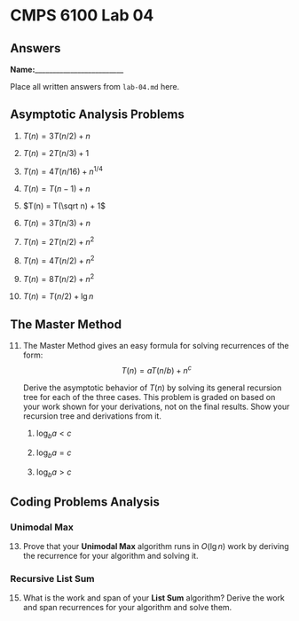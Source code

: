 # CMPS 6100 Lab 04
## Answers

**Name:**_________________________


Place all written answers from `lab-04.md` here.

## Asymptotic Analysis Problems

1. $T(n) = 3T(n/2) + n$



2. $T(n) = 2T(n/3) + 1$



3. $T(n) = 4T(n/16) + n^{1/4}$



4. $T(n) = T(n-1) + n$



5. $T(n) = T(\sqrt n) + 1$



6. $T(n) = 3T(n/3) + n$



7. $T(n) = 2T(n/2) + n^2$



8. $T(n) = 4T(n/2) + n^2$



9. $T(n) = 8T(n/2) + n^2$



10. $T(n) = T(n/2) + \lg n$



## The Master Method

11. The Master Method gives an easy formula for solving recurrences of the form: 
    $$T(n) = aT(n/b) + n^c$$

    Derive the asymptotic behavior of $T(n)$ by solving its general recursion tree for each of the three cases. This problem is graded on based on your work shown for your derivations, not on the final results. Show your recursion tree and derivations from it.

    1. $\log_b a < c$

    2. $\log_b a = c$

    3. $\log_b a > c$

## Coding Problems Analysis

### Unimodal Max

13. Prove that your **Unimodal Max** algorithm runs in $O(\lg n)$ work by deriving the recurrence for your algorithm and solving it.

### Recursive List Sum

15. What is the work and span of your **List Sum** algorithm? Derive the work and span recurrences for your algorithm and solve them.